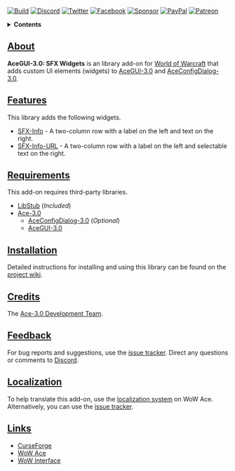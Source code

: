 [![Build][SVG-Build]][Build]
[![Discord][SVG-Discord]][Discord]
[![Twitter][SVG-Twitter]][Twitter]
[![Facebook][SVG-Facebook]][Facebook]
[![Sponsor][SVG-Sponsor]][Sponsor]
[![PayPal][SVG-PayPal]][PayPal]
[![Patreon][SVG-Patreon]][Patreon]

<details>
<summary><strong>Contents</strong></summary><p>

- [About](#About "Go to About")
- [Features](#Features "Go to Features")
- [Requirements](#Requirements "Go to Requirements")
- [Installation](#Installation "Go to Installation")
- [Credits](#Credits "Go to Credits")
- [Feedback](#Feedback "Go to Feedback")
- [Localization](#Localization "Go to Localization")
- [Links](#Links "Go to Links")

</p></details>

## [About][Top]

**AceGUI-3.0: SFX Widgets** is an library add-on for [World of Warcraft] that adds custom UI elements (widgets) to [AceGUI-3.0][Ace3] and [AceConfigDialog-3.0][Ace3].

## [Features][Top]

This library adds the following widgets.

- [SFX-Info](https://github.com/SFX-WoW/AceGUI-3.0_SFX-Widgets/wiki/SFX-Info "View Wiki Page") - A two-column row with a label on the left and text on the right.
- [SFX-Info-URL](https://github.com/SFX-WoW/AceGUI-3.0_SFX-Widgets/wiki/SFX-Info-URL "View Wiki Page") - A two-column row with a label on the left and selectable text on the right.

## [Requirements][Top]

This add-on requires third-party libraries.

- [LibStub](https://www.wowace.com/projects/libstub "LibStub Homepage") (_Included_)
- [Ace-3.0][Ace3]
  - [AceConfigDialog-3.0][Ace3] (_Optional_)
  - [AceGUI-3.0][Ace3]

## [Installation][Top]

Detailed instructions for installing and using this library can be found on the [project wiki][Wiki].

## [Credits][Top]

The [Ace-3.0 Development Team][Ace3].

## [Feedback][Top]

For bug reports and suggestions, use the [issue tracker]. Direct any questions or comments to [Discord].

## [Localization][Top]

To help translate this add-on, use the [localization system] on WoW Ace. Alternatively, you can use the [issue tracker].

## [Links][Top]

- [CurseForge][CurseForge]
- [WoW Ace][WoW Ace]
- [WoW Interface]

[Links]: #

[Build]: https://github.com/SFX-WoW/AceGUI-3.0_SFX-Widgets/actions?query=workflow%3ARelease (Build Status)
[Discord]: https://discord.gg/DDVqkd6 (Join the Discord)
[Twitter]: https://twitter.com/stormfxi (Follow on Twitter)
[Facebook]: https://www.facebook.com/stormfxi (Follow on Facebook)
[Sponsor]: https://github.com/sponsors/StormFX (Sponsor on GitHub)
[PayPal]: https://www.paypal.me/stormfxi (Donate via PayPal)
[Patreon]: https://www.patreon.com/stormfx (Become a Patron)

[Top]: #Top (Top of the Page)

[Ace3]: https://www.wowace.com/projects/ace3 (Ace-3.0 Project Page)
[World of Warcraft]: https://worldofwarcraft.com (World of Warcraft)

[Issue Tracker]: https://github.com/SFX-WoW/AceGUI-3.0_SFX-Widgets/issues (Report an Issue)
[Localization System]: https://www.wowace.com/projects/sfx-widgets/localization (Translate on WoW Ace)
[Wiki]: https://github.com/SFX-WoW/AceGUI-3.0_SFX-Widgets/wiki (View the Wiki)

[GitHub]: https://github.com/SFX-WoW/AceGUI-3.0_SFX-Widgets (View on GitHub)
[CurseForge]: https://www.curseforge.com/wow/addons/sfx-widgets (View on CurseForge)
[WoW Ace]: https://www.wowace.com/projects/sfx-widgets (View on WoW Ace)
[WoW Interface]: https://www.wowinterface.com/downloads/info25658 (View on WoW Interface)

[Images]: #

[SVG-Build]: https://img.shields.io/github/workflow/status/SFX-WoW/AceGUI-3.0_SFX-Widgets/Release?label=Build&logo=github&logoColor=fff&style=flat-square
[SVG-Discord]: https://img.shields.io/badge/Discord-7289DA?logo=discord&logoColor=fff&style=flat-square
[SVG-Twitter]: https://img.shields.io/badge/Twitter-1DA1F2?logo=twitter&logoColor=fff&style=flat-square
[SVG-Facebook]: https://img.shields.io/badge/Facebook-1877F2?logo=facebook&logoColor=fff&style=flat-square
[SVG-Sponsor]: https://img.shields.io/badge/Sponsor-555?logo=github&logoColor=fff&style=flat-square
[SVG-PayPal]: https://img.shields.io/endpoint?url=https://www.stormfx.com/img/svg/paypal.json
[SVG-Patreon]: https://img.shields.io/badge/Patreon-f96854?logo=patreon&logoColor=fff&style=flat-square
